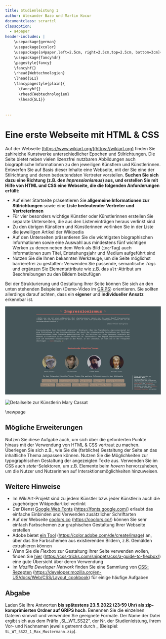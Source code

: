 ```yaml
---
title: Studienleistung 1
author: Alexander Bazo und Martin Kocur
documentclass: scrartcl
classoption:
  - a4paper
header-includes: |
    \usepackage{german}
	\usepackage{xcolor} 
    \usepackage[a4paper,left=2.5cm, right=2.5cm,top=2.5cm, bottom=3cm]{geometry}
    \usepackage{fancyhdr}
    \pagestyle{fancy}
    \fancyhf{}
    \rhead{Webtechnologien}
    \lhead{SL1}
    \fancypagestyle{plain}{
      \fancyhf{}
      \rhead{Webtechnologien}
      \lhead{SL1}}


---
```


# Eine erste Webseite mit HTML & CSS

Auf der Webseite [https://www.wikiart.org/](https://wikiart.org) finden Sie zahlreiche Kunstwerke unterschiedlicher Epochen und Stilrichtungen. Die Seite bietet neben vielen lizenzfrei nutzbaren Abbildungen auch biographische Informationen zu den jeweiligen Künstlern und Künstlerinnen. Entwerfen Sie auf Basis dieser Inhalte eine Webseite, mit der Sie eine der Stilrichtung und deren bedeutendsten Vertreter vorstellen. **Suchen Sie sich dazu eine Richtung (z.B. den *Impressionismus*) aus, und erstellen Sie mit Hilfe von HTML und CSS eine Webseite, die die folgenden Anforderungen erfüllt:**

- Auf einer Startseite präsentieren Sie **allgemeine Informationen zur Stilrichtungen** sowie eine **Liste bedeutender Vertreter und Vertreterinnen**
- Für vier besonders wichtige Künstler oder Künstlerinnen erstellen Sie separate Unterseiten, die aus den Listeneinträgen heraus verlinkt sind
- Zu den übrigen Künstlern und Künstlerinnen verlinken Sie in der Liste die jeweiligen Artikel der Wikipedia
- Auf den Unterseiten präsentieren Sie die wichtigsten biographischen Informationen sowie eine Auswahl aus mindestens fünf wichtigen Werken zu denen neben dem Werk als Bild (`img`-Tag) auch Informationen zum Titel, Entstehungsjahr und Medium aufgeführt sind
- Nutzen Sie die Ihnen bekannten Werkzeuge, um die Seite möglichst barrierefrei zu gestalten: Verwenden Sie passende, semantische *Tags* und ergänzen Sie Elementattribute wie z.B. das `alt`-Attribut um Beschreibungen zu den Bildern beizufügen

Bei der Strukturierung und Gestaltung Ihrer Seite können Sie sich an den unten stehenden Beispielen (Demo-Video im [GRIPS](https://elearning.uni-regensburg.de/mod/page/view.php?id=2158506)) orientieren. Sie sollten allerdings darauf achten, dass ein **eigener** und **individueller Ansatz** erkennbar ist.

![Überblicksseite zur Stilrichtung Impressionismus](./example-website-main.png)

![Detailseite zur Künstlerin Mary Cassat](./example-website-sub.png)

\newpage
## Mögliche Erweiterungen

Nutzen Sie diese Aufgabe auch, um sich über die geforderten Punkte hinaus mit der Verwendung von HTML & CSS vertraut zu machen. Überlegen Sie sich z.B., wie Sie die (farbliche) Gestaltung der Seite an das inhaltliche Thema anpassen können. Nutzen Sie die Möglichkeiten zur typographischen Gestaltung der angezeigten Texte aus. Verwenden Sie im CSS auch *state*-Selektoren, um z.B. Elemente beim *hovern* hervorzuheben, um die Nutzer und Nutzerinnen auf Interaktionsmöglichkeiten hinzuweisen.

## Weitere Hinweise

- Im WikiArt-Projekt sind zu jedem Künstler bzw. jeder Künstlerin auch die zugehörigen Wikipediartikel verlinkt
- Der Dienst [Google Web Fonts](https://fonts.google.com/) (https://fonts.google.com/) erlaubt das einfache Einbinden und Verwenden zusätzlicher Schriftarten
- Auf der Webseite [coolors.co](https://coolors.co/) (https://coolors.co/) können Sie sehr einfach Farbschemen zur graphischen Gestaltung Ihrer Webseite erstellen
- Adobe bietet [ein Tool](https://color.adobe.com/de/create/image) (https://color.adobe.com/de/create/image) an, über das Sie Farbschemen aus existierenden Bildern, z.B. Gemälden extrahieren können
- Wenn Sie die *Flexbox* zur Gestaltung Ihrer Seite verwenden wollen, finden Sie [hier](https://css-tricks.com/snippets/css/a-guide-to-flexbox/) (https://css-tricks.com/snippets/css/a-guide-to-flexbox/) eine gute Übersicht über deren Verwendung
- Im *Mozilla Developer Network* finden Sie eine Sammlung von [CSS-Rezepten](https://developer.mozilla.org/en-US/docs/Web/CSS/Layout_cookbook) (https://developer.mozilla.org/en-US/docs/Web/CSS/Layout_cookbook) für einige häufige Aufgaben

## Abgabe

Laden Sie Ihre Antworten **bis spätestens 23.5.2022 (23:59 Uhr) als zip-komprimierten Ordner auf GRIPS hoch**. Benennen Sie die einzelnen Dateien sinnvoll und verwenden Sie geeignete Formate. Der Name der Datei ergibt sich aus dem Präfix „SL_WT_SS22“, der Nr. der Studienleistung, ihrem Vor- und Nachnamen jeweils getrennt durch _ (Beispiel: `SL_WT_SS22_1_Max_Mustermann.zip`).
